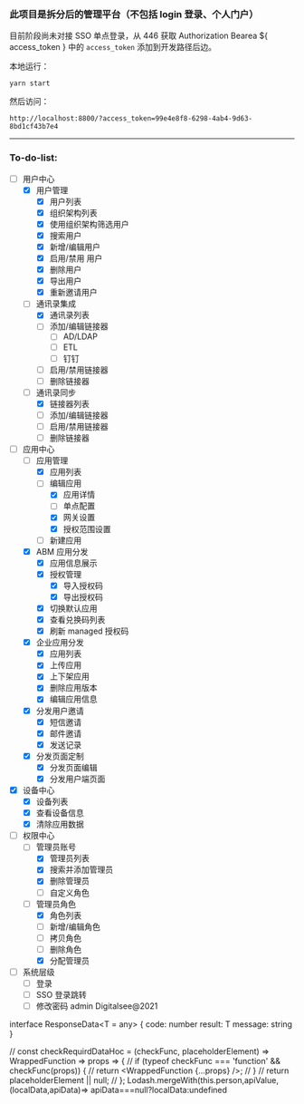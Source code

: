 ### 此项目是拆分后的管理平台（不包括 login 登录、个人门户）

目前阶段尚未对接 SSO 单点登录，从 446 获取 Authorization Bearea ${ access_token } 中的 `access_token` 添加到开发路径后边。

本地运行：

```
yarn start
```

然后访问：

```
http://localhost:8800/?access_token=99e4e8f8-6298-4ab4-9d63-8bd1cf43b7e4
```

---

### To-do-list:

- [ ] 用户中心
  - [x] 用户管理
    - [x] 用户列表
    - [x] 组织架构列表
    - [x] 使用组织架构筛选用户
    - [x] 搜索用户
    - [x] 新增/编辑用户
    - [x] 启用/禁用 用户
    - [x] 删除用户
    - [x] 导出用户
    - [x] 重新邀请用户
  - [ ] 通讯录集成
    - [x] 通讯录列表
    - [ ] 添加/编辑链接器
      - [ ] AD/LDAP
      - [ ] ETL
      - [ ] 钉钉
    - [ ] 启用/禁用链接器
    - [ ] 删除链接器
  - [ ] 通讯录同步
    - [x] 链接器列表
    - [ ] 添加/编辑链接器
    - [ ] 启用/禁用链接器
    - [ ] 删除链接器
- [ ] 应用中心
  - [ ] 应用管理
    - [x] 应用列表
    - [ ] 编辑应用
      - [x] 应用详情
      - [ ] 单点配置
      - [x] 网关设置
      - [x] 授权范围设置
    - [ ] 新建应用
  - [x] ABM 应用分发
    - [x] 应用信息展示
    - [x] 授权管理
      - [x] 导入授权码
      - [x] 导出授权码
    - [x] 切换默认应用
    - [x] 查看兑换码列表
    - [x] 刷新 managed 授权码
  - [x] 企业应用分发
    - [x] 应用列表
    - [x] 上传应用
    - [x] 上下架应用
    - [x] 删除应用版本
    - [x] 编辑应用信息
  - [x] 分发用户邀请
    - [x] 短信邀请
    - [x] 邮件邀请
    - [x] 发送记录
  - [x] 分发页面定制
    - [x] 分发页面编辑
    - [x] 分发用户端页面
- [x] 设备中心
  - [x] 设备列表
  - [x] 查看设备信息
  - [x] 清除应用数据
- [ ] 权限中心
  - [ ] 管理员账号
    - [x] 管理员列表
    - [x] 搜索并添加管理员
    - [x] 删除管理员
    - [ ] 自定义角色
  - [ ] 管理员角色
    - [x] 角色列表
    - [ ] 新增/编辑角色
    - [ ] 拷贝角色
    - [ ] 删除角色
    - [x] 分配管理员
- [ ] 系统层级
  - [ ] 登录
  - [ ] SSO 登录跳转
  - [ ] 修改密码 admin Digitalsee@2021

interface ResponseData<T = any> { code: number result: T message: string }

// const checkRequirdDataHoc = (checkFunc, placeholderElement) => WrappedFunction => props => { // if (typeof checkFunc === 'function' && checkFunc(props)) { // return <WrappedFunction {...props} />; // } // return placeholderElement || null; // }; Lodash.mergeWith(this.person,apiValue,(localData,apiData)=> apiData===null?localData:undefined
